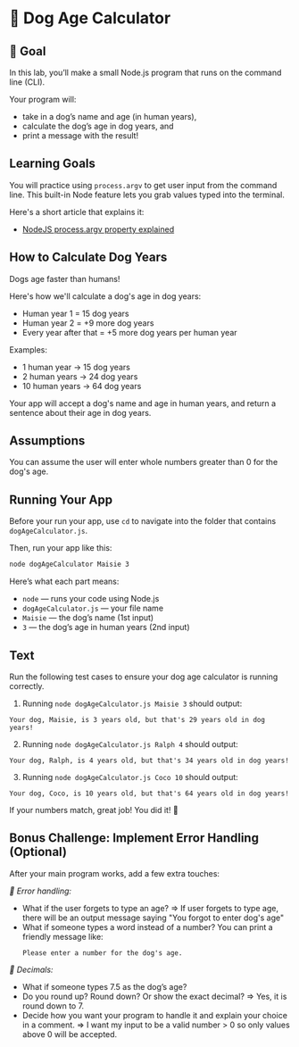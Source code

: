 # 🐶 Dog Age Calculator

## 🌟 Goal

In this lab, you’ll make a small Node.js program that runs on the command line (CLI).

Your program will:

- take in a dog’s name and age (in human years),
- calculate the dog’s age in dog years, and
- print a message with the result!

## Learning Goals

You will practice using `process.argv` to get user input from the command line. This built-in Node feature lets you grab values typed into the terminal.

Here's a short article that explains it:

- [NodeJS process.argv property explained](https://sebhastian.com/nodejs-process-argv/)

## How to Calculate Dog Years

Dogs age faster than humans!

Here's how we'll calculate a dog's age in dog years:

- Human year 1 = 15 dog years
- Human year 2 = +9 more dog years
- Every year after that = +5 more dog years per human year

Examples:

- 1 human year -> 15 dog years
- 2 human years -> 24 dog years
- 10 human years -> 64 dog years

Your app will accept a dog's name and age in human years, and return a sentence about their age in dog years.

## Assumptions

You can assume the user will enter whole numbers greater than 0 for the dog's age.

## Running Your App

Before your run your app, use `cd` to navigate into the folder that contains `dogAgeCalculator.js`.

Then, run your app like this:

```bash
node dogAgeCalculator Maisie 3
```

Here’s what each part means:

- `node` — runs your code using Node.js
- `dogAgeCalculator.js` — your file name
- `Maisie` — the dog’s name (1st input)
- `3` — the dog’s age in human years (2nd input)

## Text

Run the following test cases to ensure your dog age calculator is running correctly.

1. Running `node dogAgeCalculator.js Maisie 3` should output:

```
Your dog, Maisie, is 3 years old, but that's 29 years old in dog years!
```

2. Running `node dogAgeCalculator.js Ralph 4` should output:

```
Your dog, Ralph, is 4 years old, but that's 34 years old in dog years!
```

3. Running `node dogAgeCalculator.js Coco 10` should output:

```
Your dog, Coco, is 10 years old, but that's 64 years old in dog years!
```

If your numbers match, great job! You did it! 🎉

## Bonus Challenge: Implement Error Handling (Optional)

After your main program works, add a few extra touches:

_🧩 Error handling:_

- What if the user forgets to type an age?
  => If user forgets to type age, there will be an output message saying "You forgot to enter dog's age"
- What if someone types a word instead of a number?
  You can print a friendly message like:
  ```
  Please enter a number for the dog's age.
  ```

_🔢 Decimals:_

- What if someone types 7.5 as the dog’s age?
- Do you round up? Round down? Or show the exact decimal?
  => Yes, it is round down to 7.
- Decide how you want your program to handle it and explain your choice in a comment.
  => I want my input to be a valid number > 0 so only values above 0 will be accepted.
